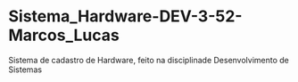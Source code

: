 # Sistema_Hardware-DEV-3-52-Marcos_Lucas
 Sistema de cadastro de Hardware, feito na disciplinade Desenvolvimento de Sistemas
